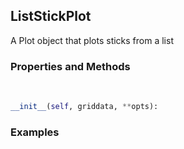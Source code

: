 ## <a id="McUtils.Plots.Plots.ListStickPlot">ListStickPlot</a>
A Plot object that plots sticks from a list

### Properties and Methods
<a id="McUtils.Plots.Plots.ListStickPlot.__init__">&nbsp;</a>
```python
__init__(self, griddata, **opts): 
```

### Examples
